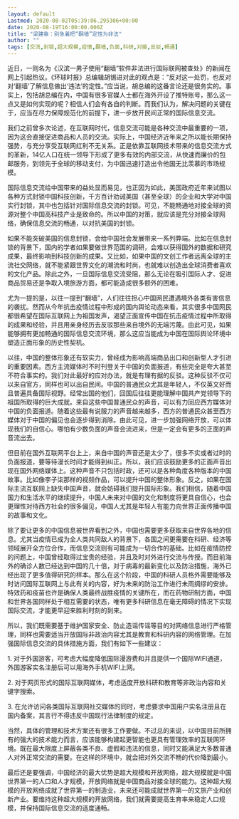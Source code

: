 ```yaml
---
layout: default
Lastmod: 2020-08-02T05:39:06.295306+00:00
date: 2020-08-19T16:00:00.000Z
title: "梁建章：别急着把“翻墙”定性为非法"
author: ""
tags: [交流,封锁,超大规模,疫情,翻墙,负面,科研,对接,反驳,畅通]
---
```


近日，一则名为《汉滨一男子使用“翻墙”软件非法进行国际联网被查处》的新闻在网上引起热议。《环球时报》总编辑胡锡进对此的观点是：“反对这一处罚，也反对对‘翻墙’了解信息做出‘违法’的定性。”应当说，胡总编的这番言论还是很务实的。事实上，包括胡总编在内，中国有很多官媒人士都在海外开设了推特账号，那么这一点又是如何实现的呢？相信人们会有各自的判断。而我们认为，解决问题的关键在于，应当在尽力保障规范化的前提下，进一步放开民间正常的国际信息交流。

我们之前曾多次论述，在互联网时代，信息交流可能是各种交流中最重要的一项，因为这会直接促进商品和人员的交流。实际上，中国经济近年来之所以能长期保持强势，与充分享受互联网红利不无关系。正是依靠互联网技术带来的信息交流方式的革新，14亿人口在统一领导下形成了更多有效的内部交流，从快速而廉价的包邮服务，到领先于全球的移动支付，为中国迅速打造出令他国无比羡慕的市场规模。

国际信息交流给中国带来的益处显而易见，也正因为如此，美国政府近年来试图以各种方式封锁中国科技创新，千方百计劝诫美国（甚至全球）的企业和大学对中国实行封锁，其中也包括针对国际信息交流的封锁。可见，不能畅通地对接全球的资源对整个中国高科技产业是致命的。所以中国的对策，就应该是充分对接全球网络，确保信息交流的畅通，以对抗美国的封锁。

如果不能突破美国的信息封锁，会给中国社会发展带来一系列弊端。比如在信息封锁的背景下，国内的学者如果要做世界范围的调研，会难以获得国外的数据和研究成果，最终影响到科技创新的成果。又比如，如果中国的文创工作者远离全球的主流社交网络，就不能紧跟世界文化的潮流和时尚，也就难以创造出全球消费者喜欢的文化产品。除此之外，一旦国际信息交流受阻，那么无论在吸引国际人才、促进商品贸易还是争取入境旅游方面，都可能造成很多额外的困难。

尤为一提的是，以往一提到“翻墙”，人们往往担心中国网民遭遇境外各类有害信息的袭扰。然而从今年抗击疫情过程中形成的国内舆论动态来看，其实很多中国网民都很希望在国际互联网上为祖国发声，渴望正面宣传中国在抗击疫情过程中所取得的成果和经验，并且用亲身经历去反驳那些来自境外的无端污蔑。由此可见，如果能够拥有更加畅通的国际信息交流环境，那么这应当能成为中国在国际舆论环境中塑造正面形象的历史性契机。

以往，中国的整体形象还有软实力，曾经成为影响高端商品出口和创新型人才引进的重要因素。西方主流媒体时不时刊登关于中国的负面报道，有些完全是夸大甚至不符合事实的。我们对此最好的应对办法，就是有理有据的反驳。这种反驳不仅可以来自官方，同样也可以出自民间。中国的普通民众尤其是年轻人，不仅英文好而且普遍具备国际视野。经常出国的他们，回国后往往更能理解中国共产党领导下的祖国所取得的巨大成就。来自这些中国普通民众的声音，可以有力回应西方媒体对中国的负面报道。随着这些最有说服力的声音越来越多，西方的普通民众甚至西方媒体对于中国的偏见也会逐步得到消除。由此可见，进一步加强网络开放，可以体现我们的自信心。哪怕有少数负面的声音会流进来，但是一定会有更多的正面的声音流出去。

但目前在国外互联网平台上上，来自中国的声音还是太少了，很多不实或者过时的负面报道，要等待漫长时间才能得到纠正。所以，我们应该鼓励更多的正面声音出现在国外网络媒体上。这种声音不只包括时政，还可以是各种角度各种版本的中国故事。比如像李子柒那样的视频作品，可以提升中国的整体形象。反之，如果在国际主流互联网上缺失中国声音，就会妨碍我们提升国际形象。我们相信，随着中国国力和生活水平的继续提升，中国人未来对中国的文化和制度将更具自信心，也会更理性对待西方社会的很多偏见，中国人尤其是年轻人有能力向世界正面传播中国的故事和文化。

除了要让更多的中国信息被世界看到之外，中国也需要更多获取来自世界各地的信息。尤其当疫情已成为全人类共同敌人的背景下，各国之间更需要在科研、经济等领域展开全方位合作，而信息交流则有可能成为一切合作的基础。比如在疫情防控的问题上，中国曾经取得过宝贵的经验，并且及时对外进行交流与传授。而目前海外的确诊人数已经达到中国的几十倍，对于病毒的最新变化以及防治措施，海外已经出现了更多值得研究的样本。那么在这个阶段，中国的科研人员格外需要能够及时访问国际互联网上与此有关的内容，好为未来的防治工作进行未雨绸缪的安排。特效药和疫苗也许是确保人类最终战胜疫情的关键所在，而在药物研制方面，中国和世界各国同样处于相互需要的状态，唯有更多科研信息在毫无障碍的情况下实现国际交流，才能更早迎来胜利时刻的到来。

所以，我们既需要基于维护国家安全、防止造谣传谣等目的对网络信息进行严格管理，同样也需要适当开放国际非政治内容尤其是教育和科研内容的网络管理。在加强国际信息交流的具体措施方面，我们有如下一些建议：

1\. 对于外国游客，可考虑大幅度降低国际漫游费和并且提供一个国际WIFI通道，外国游客实名注册后可以用海外手机WIFI上网。

2\. 对于网页形式的国际互联网媒体，考虑适度开放科研和教育等非政治内容和关键字搜索。

3\. 在允许访问各类国际互联网社交媒体的同时，考虑要求中国用户实名注册且在国内备案，其言行不得违反中国现行法律制度的规定。

当然，具体的管理和技术方案还有很多工作要做。不过总的来说，以中国目前所拥有的强大的技术能力而言，应该能够构建起更智能也更具有管理效率的互联网环境。既在最大限度上屏蔽各类不良、虚假和违法的信息，同时又能满足大多数普通人对外正常交流的需要。在这样的环境中，就会把对外交流不畅的代价降到最小。

最后还是要强调，中国经济的最大优势是超大规模和开放网络，超大规模就是中国世界第一的人口和人才规模，开放网络就是中国商品对接全球的能力。这种超大规模的开放网络成就了世界第一的制造业，未来还可能成就世界第一的文旅产业和创新产业。要维持这种超大规模的开放网络，我们就需要提高生育率来稳定人口规模，并保持国际信息交流的适度通畅。

